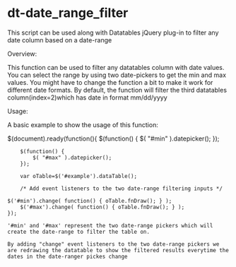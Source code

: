 dt-date_range_filter
====================

This script can be used along with Datatables jQuery plug-in to filter any date column based on a date-range

Overview:

This function can be used to filter any datatables column with date values. You can select the range by using two date-pickers to get the min and max values. You might have to change the function a bit to make it work for different date formats. By default, the function will filter the third datatables column(index=2)which has date in format mm/dd/yyyy


Usage:

A basic example to show the usage of this function:


$(document).ready(function(){
        $(function() {
            $( "#min" ).datepicker();
        });
		 
        $(function() {
            $( "#max" ).datepicker();
        });
        
        var oTable=$('#example').dataTable();
                
        /* Add event listeners to the two date-range filtering inputs */
				
	$('#min').change( function() { oTable.fnDraw(); } );
        $('#max').change( function() { oTable.fnDraw(); } );
    });
    
    '#min' and '#max' represent the two date-range pickers which will create the date-range to filter the table on.
    
    By adding "change" event listeners to the two date-range pickers we are redrawing the datatable to show the filtered results everytime the dates in the date-ranger pickes change 
